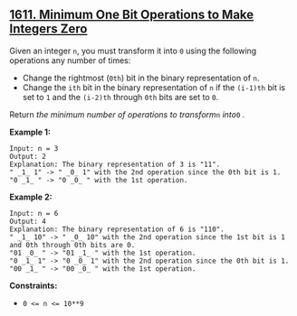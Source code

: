 ## [1611. Minimum One Bit Operations to Make Integers Zero](https://leetcode.com/problems/minimum-one-bit-operations-to-make-integers-zero/) 

Given an integer `n`, you must transform it into `0` using the following
operations any number of times:

  * Change the rightmost (`0th`) bit in the binary representation of `n`.
  * Change the `ith` bit in the binary representation of `n` if the `(i-1)th` bit is set to `1` and the `(i-2)th` through `0th` bits are set to `0`.

Return _the minimum number of operations to transform_`n` _into_`0` _._



**Example 1:**

    
    
    Input: n = 3
    Output: 2
    Explanation: The binary representation of 3 is "11".
    " _1_ 1" -> " _0_ 1" with the 2nd operation since the 0th bit is 1.
    "0 _1_ " -> "0 _0_ " with the 1st operation.
    

**Example 2:**

    
    
    Input: n = 6
    Output: 4
    Explanation: The binary representation of 6 is "110".
    " _1_ 10" -> " _0_ 10" with the 2nd operation since the 1st bit is 1 and 0th through 0th bits are 0.
    "01 _0_ " -> "01 _1_ " with the 1st operation.
    "0 _1_ 1" -> "0 _0_ 1" with the 2nd operation since the 0th bit is 1.
    "00 _1_ " -> "00 _0_ " with the 1st operation.
    



**Constraints:**

  * `0 <= n <= 10**9`

